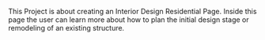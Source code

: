 This Project is about creating an Interior Design Residential Page. 
Inside this page the user can learn more about how to plan the initial design stage or remodeling of an existing structure.
